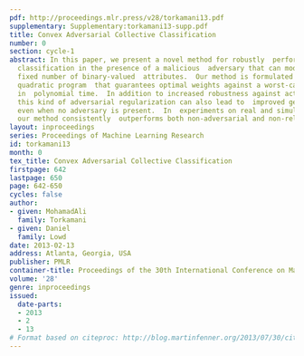 ```yaml
---
pdf: http://proceedings.mlr.press/v28/torkamani13.pdf
supplementary: Supplementary:torkamani13-supp.pdf
title: Convex Adversarial Collective Classification
number: 0
section: cycle-1
abstract: In this paper, we present a novel method for robustly  performing collective
  classification in the presence of a malicious  adversary that can modify up to a
  fixed number of binary-valued  attributes.  Our method is formulated as a convex
  quadratic program  that guarantees optimal weights against a worst-case adversary
  in  polynomial time.  In addition to increased robustness against active  adversaries,
  this kind of adversarial regularization can also lead to  improved generalization
  even when no adversary is present.  In  experiments on real and simulated data,
  our method consistently  outperforms both non-adversarial and non-relational baselines.
layout: inproceedings
series: Proceedings of Machine Learning Research
id: torkamani13
month: 0
tex_title: Convex Adversarial Collective Classification
firstpage: 642
lastpage: 650
page: 642-650
cycles: false
author:
- given: MohamadAli
  family: Torkamani
- given: Daniel
  family: Lowd
date: 2013-02-13
address: Atlanta, Georgia, USA
publisher: PMLR
container-title: Proceedings of the 30th International Conference on Machine Learning
volume: '28'
genre: inproceedings
issued:
  date-parts:
  - 2013
  - 2
  - 13
# Format based on citeproc: http://blog.martinfenner.org/2013/07/30/citeproc-yaml-for-bibliographies/
---
```

